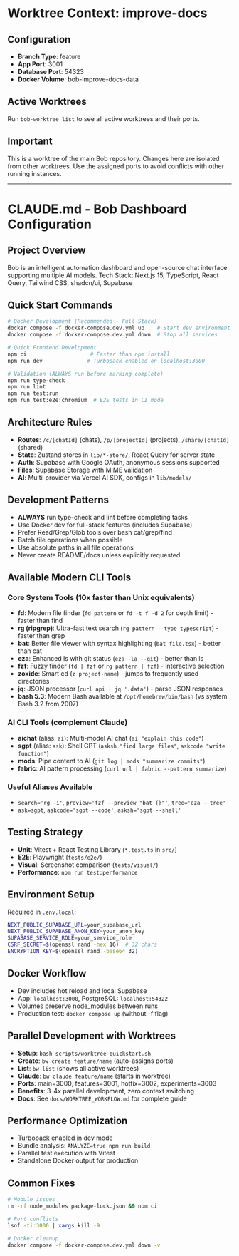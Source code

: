 # Worktree Context: improve-docs

## Configuration
- **Branch Type**: feature
- **App Port**: 3001
- **Database Port**: 54323
- **Docker Volume**: bob-improve-docs-data

## Active Worktrees
Run `bob-worktree list` to see all active worktrees and their ports.

## Important
This is a worktree of the main Bob repository. Changes here are isolated from other worktrees.
Use the assigned ports to avoid conflicts with other running instances.

---

# CLAUDE.md - Bob Dashboard Configuration

## Project Overview
Bob is an intelligent automation dashboard and open-source chat interface supporting multiple AI models.
Tech Stack: Next.js 15, TypeScript, React Query, Tailwind CSS, shadcn/ui, Supabase

## Quick Start Commands
```bash
# Docker Development (Recommended - Full Stack)
docker compose -f docker-compose.dev.yml up    # Start dev environment
docker compose -f docker-compose.dev.yml down  # Stop all services

# Quick Frontend Development
npm ci                    # Faster than npm install
npm run dev              # Turbopack enabled on localhost:3000

# Validation (ALWAYS run before marking complete)
npm run type-check
npm run lint
npm run test:run
npm run test:e2e:chromium  # E2E tests in CI mode
```

## Architecture Rules
- **Routes**: `/c/[chatId]` (chats), `/p/[projectId]` (projects), `/share/[chatId]` (shared)
- **State**: Zustand stores in `lib/*-store/`, React Query for server state
- **Auth**: Supabase with Google OAuth, anonymous sessions supported
- **Files**: Supabase Storage with MIME validation
- **AI**: Multi-provider via Vercel AI SDK, configs in `lib/models/`

## Development Patterns
- **ALWAYS** run type-check and lint before completing tasks
- Use Docker dev for full-stack features (includes Supabase)
- Prefer Read/Grep/Glob tools over bash cat/grep/find
- Batch file operations when possible
- Use absolute paths in all file operations
- Never create README/docs unless explicitly requested

## Available Modern CLI Tools

### Core System Tools (10x faster than Unix equivalents)
- **fd**: Modern file finder (`fd pattern` or `fd -t f -d 2` for depth limit) - faster than find
- **rg (ripgrep)**: Ultra-fast text search (`rg pattern --type typescript`) - faster than grep
- **bat**: Better file viewer with syntax highlighting (`bat file.tsx`) - better than cat
- **eza**: Enhanced ls with git status (`eza -la --git`) - better than ls
- **fzf**: Fuzzy finder (`fd | fzf` or `rg pattern | fzf`) - interactive selection
- **zoxide**: Smart cd (`z project-name`) - jumps to frequently used directories
- **jq**: JSON processor (`curl api | jq '.data'`) - parse JSON responses
- **bash 5.3**: Modern Bash available at `/opt/homebrew/bin/bash` (vs system Bash 3.2 from 2007)

### AI CLI Tools (complement Claude)
- **aichat** (alias: `ai`): Multi-model AI chat (`ai "explain this code"`)
- **sgpt** (alias: `ask`): Shell GPT (`asksh "find large files"`, `askcode "write function"`)
- **mods**: Pipe content to AI (`git log | mods "summarize commits"`)
- **fabric**: AI pattern processing (`curl url | fabric --pattern summarize`)

### Useful Aliases Available
- `search='rg -i'`, `preview='fzf --preview "bat {}"'`, `tree='eza --tree'`
- `ask=sgpt`, `askcode='sgpt --code'`, `asksh='sgpt --shell'`

## Testing Strategy
- **Unit**: Vitest + React Testing Library (`*.test.ts` in `src/`)
- **E2E**: Playwright (`tests/e2e/`)
- **Visual**: Screenshot comparison (`tests/visual/`)
- **Performance**: `npm run test:performance`

## Environment Setup
Required in `.env.local`:
```bash
NEXT_PUBLIC_SUPABASE_URL=your_supabase_url
NEXT_PUBLIC_SUPABASE_ANON_KEY=your_anon_key
SUPABASE_SERVICE_ROLE=your_service_role
CSRF_SECRET=$(openssl rand -hex 16)  # 32 chars
ENCRYPTION_KEY=$(openssl rand -base64 32)
```

## Docker Workflow
- Dev includes hot reload and local Supabase
- App: `localhost:3000`, PostgreSQL: `localhost:54322`
- Volumes preserve node_modules between runs
- Production test: `docker compose up` (without -f flag)

## Parallel Development with Worktrees
- **Setup**: `bash scripts/worktree-quickstart.sh`
- **Create**: `bw create feature/name` (auto-assigns ports)
- **List**: `bw list` (shows all active worktrees)
- **Claude**: `bw claude feature/name` (starts in worktree)
- **Ports**: main=3000, features=3001, hotfix=3002, experiments=3003
- **Benefits**: 3-4x parallel development, zero context switching
- **Docs**: See `docs/WORKTREE_WORKFLOW.md` for complete guide

## Performance Optimization
- Turbopack enabled in dev mode
- Bundle analysis: `ANALYZE=true npm run build`
- Parallel test execution with Vitest
- Standalone Docker output for production

## Common Fixes
```bash
# Module issues
rm -rf node_modules package-lock.json && npm ci

# Port conflicts
lsof -ti:3000 | xargs kill -9

# Docker cleanup
docker compose -f docker-compose.dev.yml down -v
```